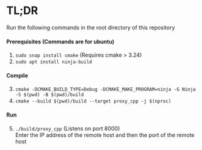# TL;DR

Run the following commands in the root directory of this repository

#### Prerequisites (Commands are for ubuntu)
1. `sudo snap install cmake` (Requires cmake > 3.24)
2. `sudo apt install ninja-build` 

#### Compile
3. `cmake -DCMAKE_BUILD_TYPE=Debug -DCMAKE_MAKE_PROGRAM=ninja -G Ninja -S $(pwd) -B $(pwd)/build`
4. `cmake --build $(pwd)/build --target proxy_cpp -j $(nproc)`

#### Run
5. `./build/proxy_cpp` (Listens on port 8000)  
Enter the IP address of the remote host and then the port of the remote host


